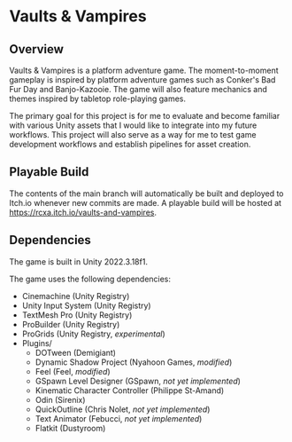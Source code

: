 # Vaults & Vampires

## Overview

Vaults & Vampires is a platform adventure game. The moment-to-moment gameplay is inspired by platform adventure games
such as Conker's Bad Fur Day and Banjo-Kazooie. The game will also feature mechanics and themes inspired by tabletop
role-playing games.

The primary goal for this project is for me to evaluate and become familiar with various Unity assets that I would like
to integrate into my future workflows. This project will also serve as a way for me to test game development workflows
and establish pipelines for asset creation.

## Playable Build

The contents of the main branch will automatically be built and deployed to Itch.io whenever new commits are made. A
playable build will be hosted at https://rcxa.itch.io/vaults-and-vampires.

## Dependencies

The game is built in Unity 2022.3.18f1.

The game uses the following dependencies:

-   Cinemachine (Unity Registry)
-   Unity Input System (Unity Registry)
-   TextMesh Pro (Unity Registry)
-   ProBuilder (Unity Registry)
-   ProGrids (Unity Registry, _experimental_)
-   Plugins/
    -   DOTween (Demigiant)
    -   Dynamic Shadow Project (Nyahoon Games, _modified_)
    -   Feel (Feel, _modified_)
    -   GSpawn Level Designer (GSpawn, _not yet implemented_)
    -   Kinematic Character Controller (Philippe St-Amand)
    -   Odin (Sirenix)
    -   QuickOutline (Chris Nolet, _not yet implemented_)
    -   Text Animator (Febucci, _not yet implemented_)
    -   Flatkit (Dustyroom)
